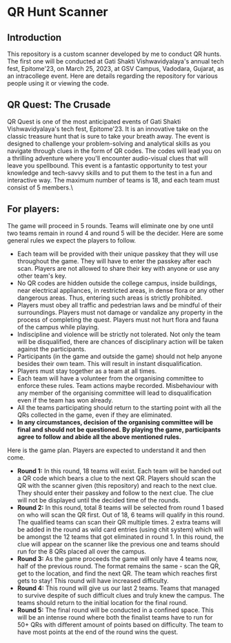 # QR Hunt Scanner
## Introduction
This repository is a custom scanner developed by me to conduct QR hunts. The first one will be conducted at Gati Shakti Vishwavidyalaya's annual tech fest, Epitome'23, on March 25, 2023, at GSV Campus, Vadodara, Gujarat, as an intracollege event. Here are details regarding the repository for various people using it or viewing the code.
## QR Quest: The Crusade
QR Quest is one of the most anticipated events of Gati Shakti Vishwavidyalaya's tech fest, Epitome'23. It is an innovative take on the classic treasure hunt that is sure to take your breath away. The event is designed to challenge your problem-solving and analytical skills as you navigate through clues in the form of QR codes. The codes will lead you on a thrilling adventure where you'll encounter audio-visual clues that will leave you spellbound. This event is a fantastic opportunity to test your knowledge and tech-savvy skills and to put them to the test in a fun and interactive way. The maximum number of teams is 18, and each team must consist of 5 members.\
## For players:
The game will proceed in 5 rounds. Teams will eliminate one by one until two teams remain in round 4 and round 5 will be the decider. Here are some general rules we expect the players to follow.
- Each team will be provided with their unique passkey that they will use throughout the game. They will have to enter the passkey after each scan. Players are not allowed to share their key with anyone or use any other team's key.
- No QR codes are hidden outside the college campus, inside buildings, near electrical appliances, in restricted areas, in dense flora or any other dangerous areas. Thus, entering such areas is strictly prohibited.
- Players must obey all traffic and pedestrian laws and be mindful of their surroundings. Players must not damage or vandalize any property in the process of completing the quest. Players must not hurt flora and fauna of the campus while playing.
- Indiscipline and violence will be strictly not tolerated. Not only the team will be disqualified, there are chances of disciplinary action will be taken against the participants.
- Participants (in the game and outside the game) should not help anyone besides their own team. This will result in instant disqualification.
- Players must stay together as a team at all times.
- Each team will have a volunteer from the organising committee to enforce these rules. Team actions maybe recorded. Misbehaviour with any member of the organising committee will lead to disqualification even if the team has won already.
- All the teams participating should return to the starting point with all the QRs collected in the game, even if they are eliminated.
- **In any circumstances, decision of the organising committee will be final and should not be questioned. By playing the game, participants agree to follow and abide all the above mentioned rules.**

Here is the game plan. Players are expected to understand it and then come.
- **Round 1:** In this round, 18 teams will exist. Each team will be handed out a QR code which bears a clue to the next QR. Players should scan the QR with the scanner given (this repository) and reach to the next clue. They should enter their passkey and follow to the next clue. The clue will not be displayed until the decided time of the rounds.
- **Round 2:** In this round, total 8 teams will be selected from round 1 based on who will scan the QR first. Out of 18, 6 teams will qualify in this round. The qualified teams can scan their QR multiple times. 2 extra teams will be added in the round as wild card entries (using chit system) which will be amongst the 12 teams that got eliminated in round 1. In this round, the clue will appear on the scanner like the previous one and teams should run for the 8 QRs placed all over the campus.
- **Round 3:** As the game proceeds the game will only have 4 teams now, half of the previous round. The format remains the same - scan the QR, get to the location, and find the next QR. The team which reaches first gets to stay! This round will have increased difficulty.
- **Round 4:** This round will give us our last 2 teams. Teams that managed to survive despite of such difficult clues and truly knew the campus. The teams should return to the initial location for the final round.
- **Round 5:** The final round will be conducted in a confined space. This will be an intense round where both the finalist teams have to run for 50+ QRs with different amount of points based on difficulty. The team to have most points at the end of the round wins the quest.
